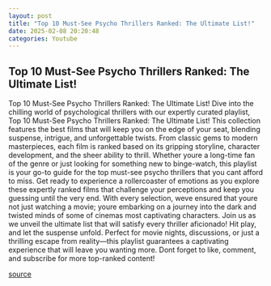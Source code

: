 ```yaml
---
layout: post
title: "Top 10 Must-See Psycho Thrillers Ranked: The Ultimate List!"
date: 2025-02-08 20:20:48
categories: Youtube
---
```


## Top 10 Must-See Psycho Thrillers Ranked: The Ultimate List!

Top 10 Must-See Psycho Thrillers Ranked: The Ultimate List!
Dive into the chilling world of psychological thrillers with our expertly curated playlist, Top 10 Must-See Psycho Thrillers Ranked: The Ultimate List! This collection features the best films that will keep you on the edge of your seat, blending suspense, intrigue, and unforgettable twists.
From classic gems to modern masterpieces, each film is ranked based on its gripping storyline, character development, and the sheer ability to thrill. Whether youre a long-time fan of the genre or just looking for something new to binge-watch, this playlist is your go-to guide for the top must-see psycho thrillers that you cant afford to miss.
Get ready to experience a rollercoaster of emotions as you explore these expertly ranked films that challenge your perceptions and keep you guessing until the very end. With every selection, weve ensured that youre not just watching a movie; youre embarking on a journey into the dark and twisted minds of some of cinemas most captivating characters.
Join us as we unveil the ultimate list that will satisfy every thriller aficionado! Hit play, and let the suspense unfold. Perfect for movie nights, discussions, or just a thrilling escape from reality—this playlist guarantees a captivating experience that will leave you wanting more. Dont forget to like, comment, and subscribe for more top-ranked content!

[source](https://www.youtube.com/playlist?list=PLWn1UwZrNc3WixI_QuMLOZluNCc3QW0we)